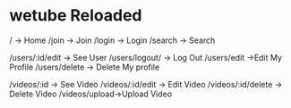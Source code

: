 # wetube Reloaded

/ -> Home
/join -> Join
/login -> Login
/search -> Search

/users/:id/edit -> See User
/users/logout/ -> Log Out
/users/edit ->Edit My Profile
/users/delete -> Delete My profile

/videos/:id -> See Video
/videos/:id/edit -> Edit Video
/videos/:id/delete -> Delete Video
/videos/upload->Upload Video
